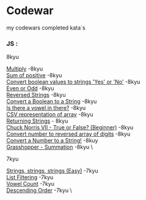 # Codewar
my codewars completed kata`s

### JS :

8kyu


[Multiply](JS/Multiply.js) -8kyu \
[Sum of positive](JS/Sum%20of%20positive.js) -8kyu \
[Convert boolean values to strings 'Yes' or 'No'](JS/Convert%20boolean%20values%20to%20strings%20'Yes'%20or%20'No'.js) -8kyu \
[Even or Odd](JS/Even%20or%20Odd.js) -8kyu \
[Reversed Strings](JS/Reversed%20Strings.js) -8kyu \
[Convert a Boolean to a String](JS/Convert%20a%20Boolean%20to%20a%20String.js) -8kyu \
[Is there a vowel in there?](JS/Is%20there%20a%20vowel%20in%20there.js) -8kyu \
[CSV representation of array](JS/CSV%20representation%20of%20array.js) -8kyu \
[Returning Strings](JS/Returning%20Strings.js) - 8kyu \
[Chuck Norris VII - True or False? (Beginner)](JS/Chuck%20Norris%20VII%20-%20True%20or%20False(Beginner).js) -8kyu \
[Convert number to reversed array of digits](JS/Convert%20number%20to%20reversed%20array%20of%20digits.js) -8kyu \
[Convert a Number to a String!](JS/Convert%20a%20Number%20to%20a%20String.js) -8kuy \
[Grasshopper - Summation](JS/Grasshopper%20-%20Summation.js) -8kyu \


7kyu


[Strings, strings, strings (Easy)](JS/Strings,%20strings,%20strings%20(Easy).js) -7kyu \
[List Filtering](JS/List%20Filtering.js) -7kyu \
[Vowel Count](JS/Vowel%20Count.js) -7kyu \
[Descending Order](JS/Descending%20Order.js) -7kyu \